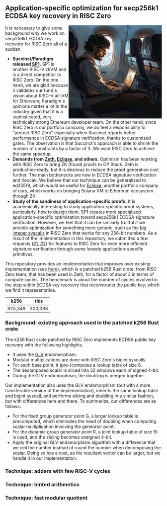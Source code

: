 ## Application-specific optimization for secp256k1 ECDSA key recovery in RISC Zero

<img src="https://github.com/l2iterative/secp256k10/blob/main/title.png?raw=true" align="right" width="300">

It is necessary to give some background why we work on secp256k1 ECDSA key recovery for RISC Zero all of a sudden.

- **Succinct/Paradigm released [SP1](https://github.com/succinctlabs/sp1).** SP1 is another RISC-V zkVM and is a direct 
competitor to RISC Zero. On the one hand, we are glad because it validates our fund's vision about RISC-V alt-VM for Ethereum;
Paradigm's opinions matter a lot in the industry given that it is a sophisticated, very technically strong Ethereum developer team.
On the other hand, since RISC Zero is our portfolio company, we do feel a responsibility to "protect RISC Zero" especially when 
Succinct reports better performance in ECDSA signature verification, thanks to customized gates. The observation is that 
Succinct's approach is able to shrink the number of constraints by a factor of 3. We want RISC Zero to achieve the same speedup.
- **Demands from [Zeth](https://github.com/risc0/zeth), [Eclipse](https://github.com/Eclipse-Laboratories-Inc/zk-bpf), and others.** Optimism has been working with RISC Zero to bring ZK (fraud) proofs to OP Stack. 
Zeth is production-ready, but it is desirous to reduce the proof generation cost further. The main bottlenecks are now 
in ECDSA signature verification and Keccak. We believe that our technique can be generalized to ed25519, which would be 
useful for [Eclipse](https://github.com/Eclipse-Laboratories-Inc/zk-bpf), another portfolio company of ours, which works on bringing Solana VM to Ethereum ecosystem through ZK.
- **Study of the sandiness of application-specific proofs.** It is academically interesting to study application-specific 
proof systems, particularly, how to design them. SP1 creates more specialized application-specific optimization toward 
secp256k1 ECDSA signature verification. However, we feel that it can be similarly fruitful if we provide optimization for 
something more generic, such as the [big integer syscalls](https://dev.risczero.com/api/zkvm/acceleration) in RISC Zero that 
works for any 256-bit numbers. As a result of the implementation in this repository, we submitted a few requests ([#1](https://github.com/risc0/risc0/issues/1432), [#2](https://github.com/risc0/risc0/issues/1443)) 
for features to RISC Zero for even more efficient signature verification through some loosely application-specific primitives.

This repository provides an implementation that improves over existing implementation (see [here](https://github.com/risc0/risc0/tree/main/examples/ecdsa)), which is a patched k256 Rust crate, 
from RISC Zero team, that has been used in Zeth, for a factor of about 3 in terms of compute cycles. The benchmark is about the number of cycles
involved in the step within ECDSA key recovery that reconstructs the public key, which we find it representative.

| **k256** | **this** |
|----------|----------|
| 925,349  | 300,098  |

### Background: existing approach used in the patched k256 Rust crate
The k256 Rust crate patched by RISC Zero implements ECDSA public key recovery with the following highlights.
- It uses the [GLV](https://www.iacr.org/archive/crypto2001/21390189.pdf) endomorphism.
- Modular multiplications are done with RISC Zero's bigint syscalls.
- For each base point, it (pre-)computes a lookup table of size 8.
- The decomposed scalar is sliced into 32 windows each of signed 4-bit.
- During the GLV endomorphism, the doubling is merged together.

Our implementation also uses the GLV endomorphism (but with a more transferable version of the implementation), inherits 
the same lookup table and bigint syscall, and performs slicing and doubling in a similar fashion, but with differences here 
and there. To summarize, our differences are as follows.
- For the fixed group generator point G, a larger lookup table is precomputed, which eliminates the need of doubling when computing 
scalar multiplication involving the generator point.
- For the dynamic group generator point R, a joint lookup table of size 15 is used, and the slicing becomes unsigned 4-bit.
- Apply the original GLV endomorphism algorithm with a difference that we ceil the number instead of round the number when 
decomposing the scalar. Doing so has a cost, as the resultant vector can be larger, but we handle it in our implementation.

### Technique: adders with few RISC-V cycles

### Technique: hinted arithmetics

### Technique: fast modular quotient